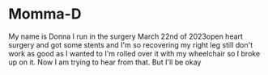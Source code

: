 # Momma-D
My name is Donna I run in the surgery  March 22nd of 2023open heart surgery and got some stents and I'm so recovering my right leg still don't work as good as I wanted to I'm rolled over it with my wheelchair so I broke up on it. Now I am trying to hear from that. But I'll be okay
